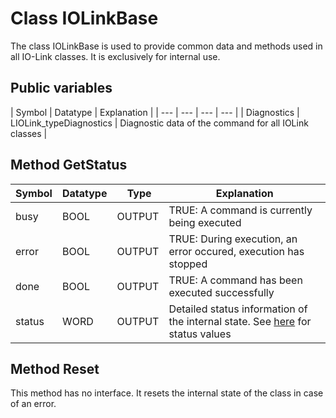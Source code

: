 # Class IOLinkBase

The class IOLinkBase is used to provide common data and methods used in all IO-Link classes. It is exclusively for internal use.

## Public variables

| Symbol | Datatype | Explanation |
| --- | --- | --- | --- |
| Diagnostics | LIOLink_typeDiagnostics | Diagnostic data of the command for all IOLink classes |

## Method GetStatus

| Symbol | Datatype | Type | Explanation |
| --- | --- | --- | --- |
| busy | BOOL | OUTPUT | TRUE: A command is currently being executed |
| error | BOOL | OUTPUT | TRUE: During execution, an error occured, execution has stopped |
| done | BOOL | OUTPUT | TRUE: A command has been executed successfully |
| status | WORD | OUTPUT | Detailed status information of the internal state. See [here](types.md#status) for status values |

## Method Reset

This method has no interface. It resets the internal state of the class in case of an error.
